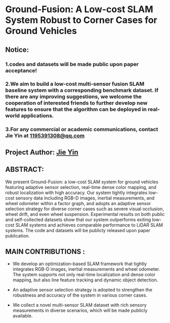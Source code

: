 # Ground-Fusion: A Low-cost SLAM System Robust to Corner Cases for Ground Vehicles

## Notice: 
### 1.codes and datasets will be made public upon paper acceptance! 
### 2.We aim to build a low-cost multi-sensor fusion SLAM baseline system with a corresponding benchmark dataset. If there are any improving suggestions, we welcome the cooperation of interested friends to further develop new features to ensure that the algorithm can be deployed in real-world applications. 
### 3.For any commercial or academic communications, contact Jie Yin at 1195391308@qq.com 

## Project Author: [Jie Yin](https://github.com/sjtuyinjie?tab=repositories) 


## ABSTRACT:

We present Ground-Fusion: a low-cost SLAM system for ground vehicles featuring adaptive sensor selection, real-time dense color mapping, and robust localization with high accuracy. Our system tightly integrates low-cost sensory data including RGB-D images, inertial measurements, and wheel odometer within a factor graph, and adopts an adaptive sensor selection strategy for diverse corner cases such as severe visual occlusion, wheel drift, and even wheel suspension. Experimental results on both public and self-collected datasets show that our system outperforms exiting low-cost SLAM systems and achieves comparable performance to LiDAR SLAM systems. The code and datasets will be publicly released upon paper publication.

## MAIN CONTRIBUTIONS :



* We develop an optimization-based SLAM framework that tightly integrates RGB-D images, inertial measurements and wheel odometer. The system supports not only real-time localization and dense color mapping, but also line feature tracking and dynamic object detection.

* An adaptive sensor selection strategy is adopted to strengthen the robustness and accuracy of the system in various corner cases. 

* We collect a novel multi-sensor SLAM dataset with rich sensory measurements in diverse scenarios, which will be made publicly available.


